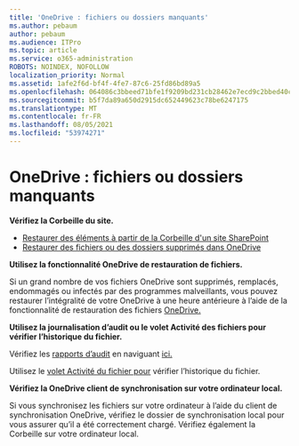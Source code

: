 ```yaml
---
title: 'OneDrive : fichiers ou dossiers manquants'
ms.author: pebaum
author: pebaum
ms.audience: ITPro
ms.topic: article
ms.service: o365-administration
ROBOTS: NOINDEX, NOFOLLOW
localization_priority: Normal
ms.assetid: 1afe2f6d-bf4f-4fe7-87c6-25fd86bd89a5
ms.openlocfilehash: 064086c3bbeed71bfe1f9209bd231cb28462e7ecd9c2bbed40c4716392eabe72
ms.sourcegitcommit: b5f7da89a650d2915dc652449623c78be6247175
ms.translationtype: MT
ms.contentlocale: fr-FR
ms.lasthandoff: 08/05/2021
ms.locfileid: "53974271"
---
```

# <a name="onedrive-missing-files-or-folders"></a>OneDrive : fichiers ou dossiers manquants

**Vérifiez la Corbeille du site.**

- [Restaurer des éléments à partir de la Corbeille d'un site SharePoint](https://support.microsoft.com/office/restore-items-in-the-recycle-bin-that-were-deleted-from-sharepoint-or-teams-6df466b6-55f2-4898-8d6e-c0dff851a0be)
- [Restaurer des fichiers ou des dossiers supprimés dans OneDrive](https://support.office.com/article/Restore-deleted-files-or-folders-in-OneDrive-949ada80-0026-4db3-a953-c99083e6a84f)


**Utilisez la fonctionnalité OneDrive de restauration de fichiers.** 

Si un grand nombre de vos fichiers OneDrive sont supprimés, remplacés, endommagés ou infectés par des programmes malveillants, vous pouvez restaurer l’intégralité de votre OneDrive à une heure antérieure à l’aide de la fonctionnalité de restauration des fichiers [OneDrive.](https://support.office.com/article/Restore-your-OneDrive-fa231298-759d-41cf-bcd0-25ac53eb8a15)


**Utilisez la journalisation d’audit ou le volet Activité des fichiers pour vérifier l’historique du fichier.**

Vérifiez les [rapports d’audit](https://docs.microsoft.com/microsoft-365/compliance/search-the-audit-log-in-security-and-compliance) en naviguant [ici.](https://sip.protection.office.com/)


Utilisez le [volet Activité du fichier pour](https://support.office.com/article/File-activity-in-a-document-library-6105ecda-1dd0-4f6f-9542-102bf5c0ffe0) vérifier l’historique du fichier.


**Vérifiez la OneDrive client de synchronisation sur votre ordinateur local.**

Si vous synchronisez les fichiers sur votre ordinateur à l’aide du client de synchronisation OneDrive, vérifiez le dossier de synchronisation local pour vous assurer qu’il a été correctement chargé. Vérifiez également la Corbeille sur votre ordinateur local.

